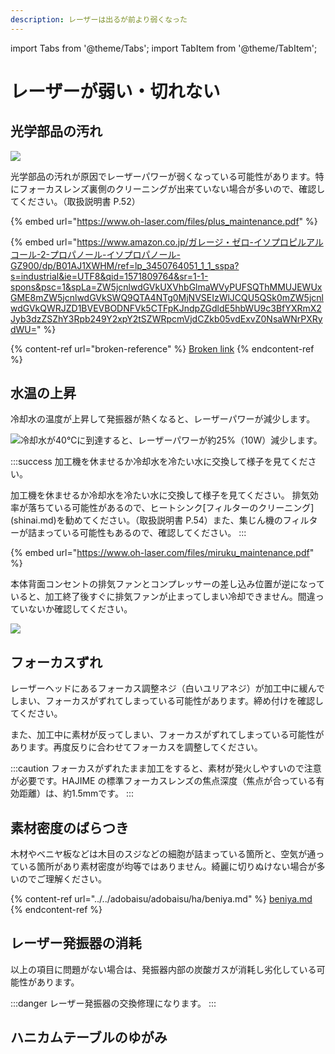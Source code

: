 ```yaml
---
description: レーザーは出るが前より弱くなった
---
```


import Tabs from '@theme/Tabs';
import TabItem from '@theme/TabItem';

# レーザーが弱い・切れない

## 光学部品の汚れ

![](/assets/20191112\_03.jpg)

光学部品の汚れが原因でレーザーパワーが弱くなっている可能性があります。特にフォーカスレンズ裏側のクリーニングが出来ていない場合が多いので、確認してください。（取扱説明書 P.52）

{% embed url="https://www.oh-laser.com/files/plus_maintenance.pdf" %}

{% embed url="https://www.amazon.co.jp/ガレージ・ゼロ-イソプロピルアルコール-2-プロパノール-イソプロパノール-GZ900/dp/B01AJ1XWHM/ref=lp_3450764051_1_1_sspa?s=industrial&ie=UTF8&qid=1571809764&sr=1-1-spons&psc=1&spLa=ZW5jcnlwdGVkUXVhbGlmaWVyPUFSQThMMUJEWUxGME8mZW5jcnlwdGVkSWQ9QTA4NTg0MjNVSEIzWlJCQU5QSk0mZW5jcnlwdGVkQWRJZD1BVEVBODNFVk5CTFpKJndpZGdldE5hbWU9c3BfYXRmX2Jyb3dzZSZhY3Rpb249Y2xpY2tSZWRpcmVjdCZkb05vdExvZ0NsaWNrPXRydWU=" %}

{% content-ref url="broken-reference" %}
[Broken link](broken-reference)
{% endcontent-ref %}



## 水温の上昇

冷却水の温度が上昇して発振器が熱くなると、レーザーパワーが減少します。

![冷却水が40℃に到達すると、レーザーパワーが約25%（10W）減少します。](/assets/hajime\_cooling\_03.png)

:::success
<Tabs>
<TabItem value="HAJIME" label="HAJIME">
加工機を休ませるか冷却水を冷たい水に交換して様子を見てください。
</TabItem>

<TabItem value="HAJIME CL1" label="HAJIME CL1">
加工機を休ませるか冷却水を冷たい水に交換して様子を見てください。
</TabItem>

<TabItem value="HAJIME CL1 PLUS" label="HAJIME CL1 PLUS">
排気効率が落ちている可能性があるので、ヒートシンク[フィルターのクリーニング](shinai.md)を勧めてください。（取扱説明書 P.54）また、集じん機のフィルターが詰まっている可能性もあるので、確認してください。
</TabItem>
</Tabs>
:::

{% embed url="https://www.oh-laser.com/files/miruku_maintenance.pdf" %}

本体背面コンセントの排気ファンとコンプレッサーの差し込み位置が逆になっていると、加工終了後すぐに排気ファンが止まってしまい冷却できません。間違っていないか確認してください。

![](/assets/haruka\_splash\_04.png)

## フォーカスずれ

レーザーヘッドにあるフォーカス調整ネジ（白いユリアネジ）が加工中に緩んでしまい、フォーカスがずれてしまっている可能性があります。締め付けを確認してください。

また、加工中に素材が反ってしまい、フォーカスがずれてしまっている可能性があります。再度反りに合わせてフォーカスを調整してください。

:::caution
フォーカスがずれたまま加工をすると、素材が発火しやすいので注意が必要です。HAJIME の標準フォーカスレンズの焦点深度（焦点が合っている有効距離）は、約1.5mmです。
:::

## 素材密度のばらつき

木材やベニヤ板などは木目のスジなどの細胞が詰まっている箇所と、空気が通っている箇所があり素材密度が均等ではありません。綺麗に切りぬけない場合が多いのでご理解ください。

{% content-ref url="../../adobaisu/adobaisu/ha/beniya.md" %}
[beniya.md](../../adobaisu/adobaisu/ha/beniya.md)
{% endcontent-ref %}

## レーザー発振器の消耗

以上の項目に問題がない場合は、発振器内部の炭酸ガスが消耗し劣化している可能性があります。

:::danger
レーザー発振器の交換修理になります。
:::

## ハニカムテーブルのゆがみ

